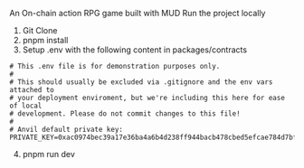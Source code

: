An On-chain action RPG game built with MUD
Run the project locally
1. Git Clone
2. pnpm install
3. Setup .env with the following content in packages/contracts

```
# This .env file is for demonstration purposes only.
#
# This should usually be excluded via .gitignore and the env vars attached to
# your deployment enviroment, but we're including this here for ease of local
# development. Please do not commit changes to this file!
#
# Anvil default private key:
PRIVATE_KEY=0xac0974bec39a17e36ba4a6b4d238ff944bacb478cbed5efcae784d7bf4f2ff80
```

4. pnpm run dev
